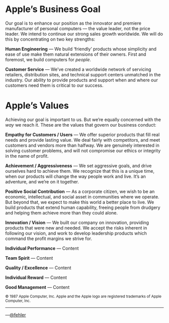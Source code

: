 Apple’s Business Goal
=====================

Our goal is to enhance our position as the innovator and premiere manufacturer of personal computers — the value leader, not the price leader. We intend to continue our strong sales growth worldwide. We will do this by concentrating on two key strengths:

**Human Engineering** — We build ‘friendly’ products whose simplicity and ease of use make them natural extensions of their owners. First and foremost, we build computers for *people*.

**Customer Service** — We’ve created a worldwide network of servicing retailers, distribution sites, and technical support centers unmatched in the industry. Our ability to provide products and support when and where our customers need them is critical to our success.


Apple’s Values
==============

Achieving our goal is important to us. But we’re equally concerned with the *way* we reach it. These are the values that govern our business conduct:

**Empathy for Customers / Users** — We offer superior products that fill real needs and provide lasting value. We deal fairly with competitors, and meet customers and vendors more than halfway. We are genuinely interested in solving customer problems, and will not compromise our ethics or integrity in the name of profit.

**Achievement / Aggressiveness** — We set aggressive goals, and drive ourselves hard to achieve them. We recognize that this is a unique time, when our products will change the way people work and live. It’s an adventure, and we’re on it together.

**Positive Social Contribution** — As a corporate citizen, we wish to be an economic, intellectual, and social asset in communities where we operate. But beyond that, we expect to make this world a better place to live. We build products that extend human capability, freeing people from drudgery and helping them achieve more than they could alone.

**Innovation / Vision** — We built our company on innovation, providing products that were new and needed. We accept the risks inherent in following our vision, and work to develop leadership products which command the profit margins we strive for.

**Individual Performance** — Content

**Team Spirit** — Content

**Quality / Excellence** — Content

**Individual Reward** — Content

**Good Management** — Content


<small>© 1987 Apple Computer, Inc.  Apple and the Apple logo are registered trademarks of Apple Computer, Inc.</small>


- - -


—[@fehler](https://twitter.com/fehler)



<!--

+ Identify the date this was published.
+ Link to the image file.
+ Provide a second version, *emphasis mine*. Hmmm… too didactic.
+ Post to r/apple.

-->